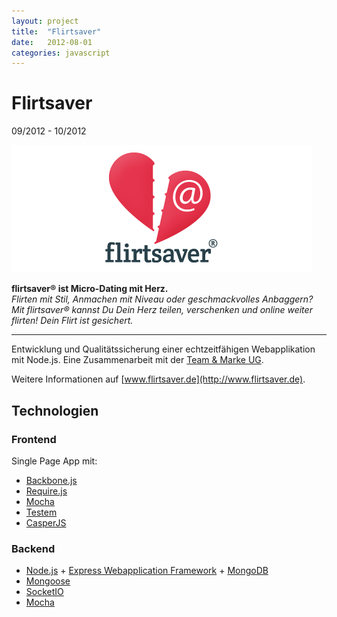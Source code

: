 ```yaml
---
layout: project
title:  "Flirtsaver"
date:   2012-08-01
categories: javascript
---
```


# Flirtsaver #

<span class="post-date">09/2012 - 10/2012</span>

<a href="http://flirtsaver.com/123456" title="zur App" target="_blank">
    <img src="/images/flirtsaver.gif">
</a>


<strong>flirtsaver® ist Micro-Dating mit Herz.</strong><br/>
<em>Flirten mit Stil, Anmachen mit Niveau oder geschmackvolles Anbaggern? Mit flirtsaver® kannst Du Dein Herz teilen, verschenken und online weiter flirten! Dein Flirt ist gesichert.</em>

<hr>

Entwicklung und Qualitätssicherung einer echtzeitfähigen Webapplikation mit Node.js. Eine Zusammenarbeit mit der [Team & Marke UG](http://teamundmarke.de).

Weitere Informationen auf [www.flirtsaver.de](http://www.flirtsaver.de).

## Technologien ##

### Frontend ###

Single Page App mit:

* [Backbone.js](http://backbonejs.org/)
* [Require.js](http://requirejs.org/)
* [Mocha](http://visionmedia.github.io/mocha/)
* [Testem](https://github.com/airportyh/testem)
* [CasperJS](http://casperjs.org/)

### Backend ###

* [Node.js](http://nodejs.org/) + [Express Webapplication Framework](http://expressjs.com/) + [MongoDB](http://www.mongodb.org/)
* [Mongoose](http://mongoosejs.com/)
* [SocketIO](http://socket.io/)
* [Mocha](http://visionmedia.github.io/mocha/)
